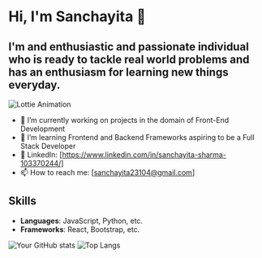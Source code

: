 
# Hi, I'm Sanchayita 👋

## I'm and enthusiastic and passionate individual who is ready to tackle real world problems and has an enthusiasm for learning new things everyday.


![Lottie Animation](https://app.lottiefiles.com/animation/918c3dd3-8432-4657-809d-cf471d652498)


- 🔭 I’m currently working on projects in the domain of Front-End Development
- 🌱 I’m learning Frontend and Backend Frameworks aspiring to be a Full Stack Developer
- 💼 LinkedIn: [https://www.linkedin.com/in/sanchayita-sharma-103370244/]
- 📫 How to reach me: [sanchayita23104@gmail.com]

## Skills
- **Languages**: JavaScript, Python, etc.
- **Frameworks**: React, Bootstrap, etc.

![Your GitHub stats](https://github-readme-stats.vercel.app/api?username=YourUsername&show_icons=true&theme=radical)
![Top Langs](https://github-readme-stats.vercel.app/api/top-langs/?username=YourUsername&layout=compact&theme=radical)
